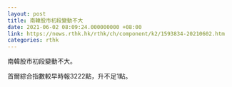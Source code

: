 ```yaml
---
layout: post
title: 南韓股市初段變動不大
date: 2021-06-02 08:09:24.000000000 +08:00
link: https://news.rthk.hk/rthk/ch/component/k2/1593834-20210602.htm
categories: rthk
---
```


南韓股市初段變動不大。

首爾綜合指數較早時報3222點，升不足1點。
